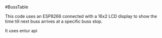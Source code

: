 #BussTable

This code uses an ESP8266 connected with a 16x2 LCD display to show the time till next buss arrives at a specific buss stop.

It uses entur api
